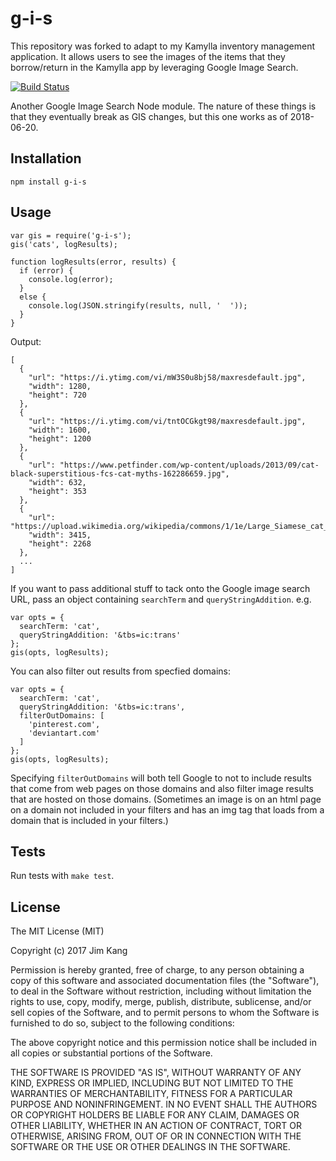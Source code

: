 g-i-s
=====
This repository was forked to adapt to my Kamylla inventory management application. It allows users to see the images of the items that they borrow/return in the Kamylla app by leveraging Google Image Search. 

[![Build Status](https://travis-ci.org/jimkang/g-i-s.svg?branch=master)](https://travis-ci.org/jimkang/g-i-s)

Another Google Image Search Node module. The nature of these things is that they eventually break as GIS changes, but this one works as of 2018-06-20.

Installation
------------

    npm install g-i-s

Usage
-----

    var gis = require('g-i-s');
    gis('cats', logResults);

    function logResults(error, results) {
      if (error) {
        console.log(error);
      }
      else {
        console.log(JSON.stringify(results, null, '  '));
      }
    }

Output:

    [
      {
        "url": "https://i.ytimg.com/vi/mW3S0u8bj58/maxresdefault.jpg",
        "width": 1280,
        "height": 720
      },
      {
        "url": "https://i.ytimg.com/vi/tntOCGkgt98/maxresdefault.jpg",
        "width": 1600,
        "height": 1200
      },
      {
        "url": "https://www.petfinder.com/wp-content/uploads/2013/09/cat-black-superstitious-fcs-cat-myths-162286659.jpg",
        "width": 632,
        "height": 353
      },
      {
        "url": "https://upload.wikimedia.org/wikipedia/commons/1/1e/Large_Siamese_cat_tosses_a_mouse.jpg",
        "width": 3415,
        "height": 2268
      },
      ...
    ]

If you want to pass additional stuff to tack onto the Google image search URL, pass an object containing `searchTerm` and `queryStringAddition`. e.g.

    var opts = {
      searchTerm: 'cat',
      queryStringAddition: '&tbs=ic:trans'
    };
    gis(opts, logResults);

You can also filter out results from specfied domains:

    var opts = {
      searchTerm: 'cat',
      queryStringAddition: '&tbs=ic:trans',
      filterOutDomains: [
        'pinterest.com',
        'deviantart.com'
      ]
    };
    gis(opts, logResults);

Specifying `filterOutDomains` will both tell Google to not to include results that come from web pages on those domains and also filter image results that are hosted on those domains. (Sometimes an image is on an html page on a domain not included in your filters and has an img tag that loads from a domain that is included in your filters.)

Tests
-----

Run tests with `make test`.

License
-------

The MIT License (MIT)

Copyright (c) 2017 Jim Kang

Permission is hereby granted, free of charge, to any person obtaining a copy
of this software and associated documentation files (the "Software"), to deal
in the Software without restriction, including without limitation the rights
to use, copy, modify, merge, publish, distribute, sublicense, and/or sell
copies of the Software, and to permit persons to whom the Software is
furnished to do so, subject to the following conditions:

The above copyright notice and this permission notice shall be included in
all copies or substantial portions of the Software.

THE SOFTWARE IS PROVIDED "AS IS", WITHOUT WARRANTY OF ANY KIND, EXPRESS OR
IMPLIED, INCLUDING BUT NOT LIMITED TO THE WARRANTIES OF MERCHANTABILITY,
FITNESS FOR A PARTICULAR PURPOSE AND NONINFRINGEMENT. IN NO EVENT SHALL THE
AUTHORS OR COPYRIGHT HOLDERS BE LIABLE FOR ANY CLAIM, DAMAGES OR OTHER
LIABILITY, WHETHER IN AN ACTION OF CONTRACT, TORT OR OTHERWISE, ARISING FROM,
OUT OF OR IN CONNECTION WITH THE SOFTWARE OR THE USE OR OTHER DEALINGS IN
THE SOFTWARE.
